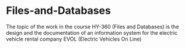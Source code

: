 # Files-and-Databases
The topic of the work in the course HY-360 (Files and Databases) is the design and the documentation of an information system for the electric vehicle rental company EVOL (Electric Vehicles On Line)

